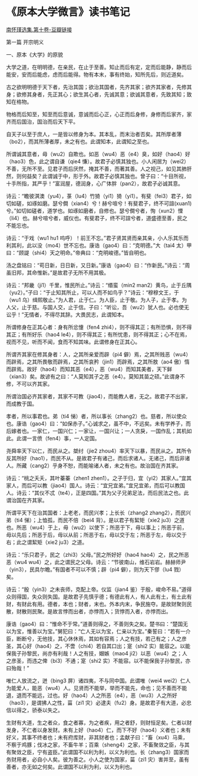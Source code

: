 # 《原本大学微言》读书笔记
[南怀瑾选集.第十卷-豆瓣链接](https://book.douban.com/subject/1132606/)

第一篇 开宗明义

一、原本《大学》的原貌

大学之道，在明明德，在亲民，在止于至善。知止而后有定，定而后能静，静而后能安，安而后能虑，虑而后能得。物有本末，事有终始，知所先后，则近道矣。

古之欲明明德于天下者，先治其国；欲治其国者，先齐其家；欲齐其家者，先修其身；欲修其身者，先正其心；欲生其心者，先诚其意；欲诚其意者，先致其知；致知在格物。

物格而后知至，知至而后意诚，意诚而后心正，心正而后身修，身修而后家齐，家齐而后国治，国治而后天下平。

自天子以至于庶人，一是皆以修身为本。其本乱，而末治者否矣。其所厚者薄（bo2），而其所薄者厚，未之有也。此谓知本，此谓知之至也。

所谓诚其意者，毋（wu2）自欺也。如恶（wu4）恶（e4）臭，如好（hao4）好（hao3）色，此之谓自谦（qie4 慊）。故君子必慎其独也。小人闲居为（wei2）不善，无所不至。见君子而后厌然，掩其不善，而著其善。人之视己，如见其肺肝然，则何益矣？此谓诚于中，形于外。故君子必慎其独也。曾子曰：“十目所视，十手所指，其严乎！”富润屋，德润身，心广体胖（pan2），故君子必诚其意。

诗云：“瞻彼淇澳（yu4），菉（lu4）竹猗（yi1）猗（yi1）。有斐（fei3）君子，如切如磋，如琢如磨。瑟兮僴（xian4）兮！赫兮喧兮！有斐君子，终不可諠(xuan1)兮。”如切如磋者，道学也。如琢如磨者，自修也。瑟兮僴兮者，恂（xun2）慄（li4）也。赫兮喧兮者，威仪也。有斐君子，终不可諠兮者，道盛德至善，民之不能忘也。

诗云：“于戏（wu1 hu1 呜呼）！前王不忘。”君子贤其贤而亲其亲，小人乐其乐而利其利，此以没（mo4）世不忘也。康诰（gao4）曰：“克明德。”大（tai4 太）甲曰：“顾諟（shi4）天之明命。”帝典曰：“克明峻德。”皆自明也。

汤之盘铭曰：“苟日新，日日新，又日新。”康诰（gao4）曰：“作新民。”诗云：“周虽旧邦，其命惟新。”是故君子无所不用其极。

诗云：“邦畿（ji1）千里，惟民所止。”诗云：“缗蛮（min2 man2）黄鸟，止于丘隅（yu2）。”子曰：“于止知其所止，可以人而不如鸟乎？”诗云：“穆穆文王，于（wu1 乌）缉熙敬止。”为人君，止于仁。为人臣，止于敬。为人子，止于孝。为人父，止于慈。与国人交，止于信。子曰：“听讼，吾（wu2）犹人也。必也使无讼乎！”无情者，不得尽其辞。大畏民志，此谓知本。

所谓修身在正其心者：身有所忿懥（fen4 zhi4），则不得其正；有所恐惧，则不得其正；有所好乐（hao4 le4），则不得其正；有所忧患，则不得其正；心不在焉，视而不见，听而不闻，食而不知其味。此谓修身在正其心。

所谓齐其家在修其身者：人，之其所亲爱而辟（pi4 僻）焉，之其所贱恶（wu4）而辟焉，之其所畏敬而辟焉，之其所哀矜（jin1）而辟焉，之其所敖（ao4 傲）惰而辟焉。故好（hao4）而知其恶（e4），恶（wu4）而知其美者，天下鲜（xian3）矣。故谚有之曰：“人莫知其子之恶（e4）。莫知其苗之硕。”此谓身不修，不可以齐其家。

所谓治国必齐其家者，其家不可教（jiao4），而能教人者，无之。故君子不出家，而成教于国。

孝者，所以事君也。弟（ti4 悌）者，所以事长（zhang2）也。慈者，所以使众也。康诰（gao4）曰：“如保赤子。”心诚求之，虽不中，不远矣。未有学养子，而后嫁者也。一家仁，一国兴仁；一家让，一国兴让；一人贪戾，一国作乱；其机如此。此谓一言偾（fen4）事，一人定国。

尧舜率天下以仁，而民从之。桀纣（jie2 zhou4）率天下以暴，而民从之。其所令反其所好（hao1），而民不从。是故君子有诸己，而后求诸人。无诸己，而后非诸人。所藏（cang2）乎身不恕，而能喻诸人者，未之有也。故治国在齐其家。

诗云：“桃之夭夭，其叶蓁蓁（zhen1 zhen1）。之子于归，宜（yi2）其家人。”宜其家人，而后可以教（jiao4）国人。诗云：“宜兄宜弟。”宜兄宜弟，而后可以教国人。诗云：“其仪不忒（te4），正是四国。”其为父子兄弟足法，而后民法之也。此谓治国在齐其家。

所谓平天下在治其国者：上老老，而民兴孝；上长长（zhang2 zhang2），而民兴弟（ti4 悌）；上恤孤，而民不倍（bei4 背）。是以君子有絜矩（xie2 ju3）之道也。所恶（wu4）于上，毋（wu2）以使下；所恶于下，毋以事上；所恶于前，毋以先后；所恶于后，毋以从前；所恶于右，毋以交于左；所恶于左，毋以交于右；此之谓絜矩（xie2 ju3）之道。

诗云：“乐只君子，民之（zhi3）父母。”民之所好好（hao4 hao4）之，民之所恶恶（wu4 wu4）之，此之谓民之父母。诗云：“节彼南山，维石岩岩。赫赫师尹（yin3），民具尔瞻。”有国者不可以不慎；辟（pi4 僻），则为天下僇（lu4 戮）矣。

诗云：“殷（yin3）之未丧师，克配上帝。仪监（jian4 鉴）于殷，峻命不易。”道得众则得国，失众则失国。是故君子先慎乎德；有德此有人，有人此有土，有土此有财，有财此有用。德者，本也；财者，末也。外本内末，争民施夺。是故财聚则民散，财散则民聚。是故言悖而出者，亦悖而入；货悖而入者，亦悖而出。

康诰（gao4）曰：“惟命不于常。”道善则得之，不善则失之矣。楚书曰：“楚国无以为宝，惟善以为宝。”舅犯曰：“亡人无以为宝，仁亲以为宝。”秦誓曰：“若有一介臣，断断兮，无他技，其心休休焉，其如有容焉；人之有技，若己有之；人之彦圣，其心好（hao4）之，不啻（chi4）若自其口出；寔（shi2 实）能容之。以能保我子孙黎民，尚亦有利哉！人之有技，媢嫉（mao4 ji2）以恶（wu4）之；人之彦圣，而违之俾（bi3）不通；寔（shi2 实）不能容。以不能保我子孙黎民，亦曰殆哉！”

唯仁人放流之，迸（bing3 屏）诸四夷，不与同中国。此谓唯（wei4 wei2）仁人为能爱人，能恶（wu4）人。见贤而不能举，举而不能先，命也；见不善而不能退，退而不能远，过也。好（hao4）人之所恶（e4），恶（wu3）人之所好（hao3），是谓拂人之性，菑（zi1 灾）必逮夫（fu2）身。是故君子有大道，必忠信以得之，骄泰以失之。

生财有大道，生之者众，食之者寡，为之者疾，用之者舒，则财恒足矣。仁者以财发身，不仁者以身发财。未有上好（hao4）仁，而下不好（hao4）义者也；未有好义，其事不终者也；未有府库财，非其财者也；孟献子曰：“畜（xu4）马乘，不察于鸡豚；伐冰之家，不畜牛羊；百乘（sheng4）之家，不畜聚敛之臣，与其有聚敛之臣，宁有盗臣。”此谓国不以利为利，以义为利也。长（zhang3）国家而务财用者，必自小人矣。彼为善之。小人之使为国家，菑（zi1 灾）害并至，虽有善者，亦无如之何矣。此谓国不以利为利，以义为利也。